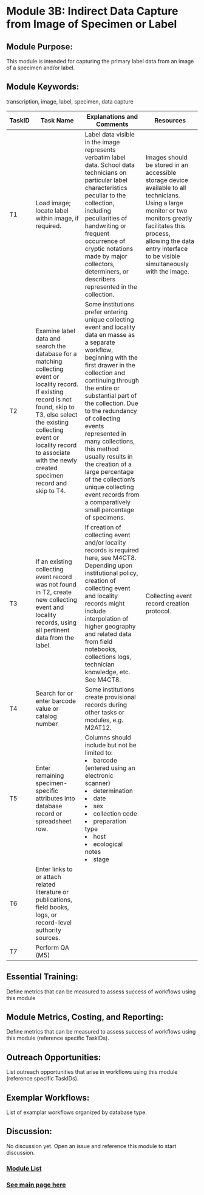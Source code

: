 # Module 3B: Indirect Data Capture from Image of Specimen or Label 

## Module Purpose: 
This module is intended for capturing the primary label data from an image of a specimen and/or label.

## Module Keywords: 
transcription, image, label, specimen, data capture


| TaskID | Task Name | Explanations and Comments | Resources |
|--------|-----------|---------------------------|-----------|
|T1|Load image; locate label within image, if required.|Label data visible in the image represents verbatim label data. School data technicians on particular label characteristics peculiar to the collection, including peculiarities of handwriting or frequent occurrence of cryptic notations made by major collectors, determiners, or describers represented in the collection.| Images should be stored in an accessible storage device available to all technicians.  Using a large monitor or two monitors greatly facilitates this process, allowing the data entry interface to be visible simultaneously with the image.|
|T2|Examine label data and search the database for a matching collecting event or locality record. If existing record is not found, skip to T3, else select the existing collecting event or locality record to associate with the newly created specimen record and skip to T4.|Some institutions prefer entering unique collecting event and locality data en masse as a separate workflow, beginning with the first drawer in the collection and continuing through the entire or substantial part of the collection.  Due to the redundancy of collecting events represented in many collections, this method usually results in the creation of a large percentage of the collection’s unique collecting event records from a comparatively small percentage of specimens.||
|T3|If an existing collecting event record was not found in T2, create new collecting event and locality records, using all pertinent data from the label.|If creation of collecting event and/or locality records is required here, see M4CT8.  Depending upon institutional policy, creation of collecting event and locality records might include interpolation of higher geography and related data from field notebooks, collections logs, technician knowledge, etc. See M4CT8.|Collecting event record creation protocol.|
|T4|Search for or enter barcode value or catalog number|Some institutions create provisional records during other tasks or modules, e.g. M2AT12.||
|T5|Enter remaining specimen-specific attributes into database record or spreadsheet row.|Columns should include but not be limited to:  <li>barcode (entered using an electronic scanner)</li><li>determination</li><li>date</li><li>sex</li><li>collection code</li><li>preparation type</li><li>host</li><li>ecological notes</li><li>stage</li>||
|T6|Enter links to or attach related literature or publications, field books, logs, or record-level authority sources.|||
|T7|Perform QA (M5)|||

## Essential Training: 
Define metrics that can be measured to assess success of workflows using this module

## Module Metrics, Costing, and Reporting: 
Define metrics that can be measured to assess success of workflows using this module (reference specific TaskIDs).

## Outreach Opportunities: 
List outreach opportunities that arise in workflows using this module (reference specific TaskIDs).

## Exemplar Workflows: 
List of examplar workflows organized by database type.

## Discussion:
No discussion yet. Open an issue and reference this module to start discussion.

### [Module List](https://entcollnet.github.io/BugFlow/modules/)
### [See main page here](https://entcollnet.github.io/BugFlow/)
